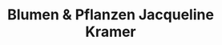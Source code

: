 ---
title: "Blumen & Pflanzen Jacqueline Kramer"
url: /chemnitz/blumen-und-pflanzen-jacqueline-kramer/
shop: Blumen
---